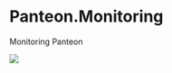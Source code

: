 # Panteon.Monitoring
Monitoring Panteon

![](https://github.com/PanteonProject/panteon-dashboard/blob/master/misc/path4141.png)  
